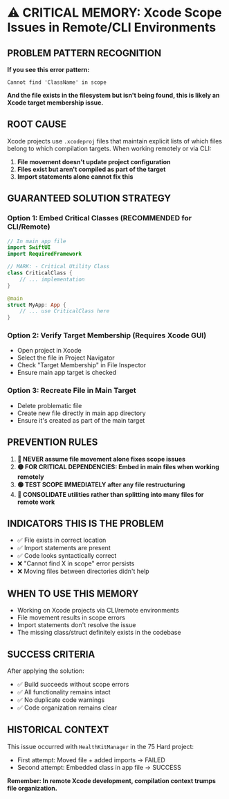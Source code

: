# ⚠️ CRITICAL MEMORY: Xcode Scope Issues in Remote/CLI Environments

## PROBLEM PATTERN RECOGNITION

**If you see this error pattern:**
```
Cannot find 'ClassName' in scope
```

**And the file exists in the filesystem but isn't being found, this is likely an Xcode target membership issue.**

## ROOT CAUSE

Xcode projects use `.xcodeproj` files that maintain explicit lists of which files belong to which compilation targets. When working remotely or via CLI:

1. **File movement doesn't update project configuration**
2. **Files exist but aren't compiled as part of the target**
3. **Import statements alone cannot fix this**

## GUARANTEED SOLUTION STRATEGY

### Option 1: Embed Critical Classes (RECOMMENDED for CLI/Remote)
```swift
// In main app file
import SwiftUI
import RequiredFramework

// MARK: - Critical Utility Class
class CriticalClass {
    // ... implementation
}

@main
struct MyApp: App {
    // ... use CriticalClass here
}
```

### Option 2: Verify Target Membership (Requires Xcode GUI)
- Open project in Xcode
- Select the file in Project Navigator
- Check "Target Membership" in File Inspector
- Ensure main app target is checked

### Option 3: Recreate File in Main Target
- Delete problematic file
- Create new file directly in main app directory
- Ensure it's created as part of the main target

## PREVENTION RULES

1. **🔴 NEVER assume file movement alone fixes scope issues**
2. **🟡 FOR CRITICAL DEPENDENCIES: Embed in main files when working remotely**
3. **🟢 TEST SCOPE IMMEDIATELY after any file restructuring**
4. **🔵 CONSOLIDATE utilities rather than splitting into many files for remote work**

## INDICATORS THIS IS THE PROBLEM

- ✅ File exists in correct location
- ✅ Import statements are present
- ✅ Code looks syntactically correct
- ❌ "Cannot find X in scope" error persists
- ❌ Moving files between directories didn't help

## WHEN TO USE THIS MEMORY

- Working on Xcode projects via CLI/remote environments
- File movement results in scope errors
- Import statements don't resolve the issue
- The missing class/struct definitely exists in the codebase

## SUCCESS CRITERIA

After applying the solution:
- ✅ Build succeeds without scope errors
- ✅ All functionality remains intact
- ✅ No duplicate code warnings
- ✅ Code organization remains clear

## HISTORICAL CONTEXT

This issue occurred with `HealthKitManager` in the 75 Hard project:
- First attempt: Moved file + added imports → FAILED
- Second attempt: Embedded class in app file → SUCCESS

**Remember: In remote Xcode development, compilation context trumps file organization.**